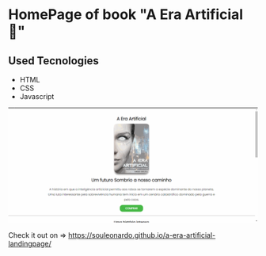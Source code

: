 # HomePage of book "A Era Artificial 📖" 
## Used Tecnologies
<ul>
  <li>HTML</>
  <li>CSS</li>
  <li>Javascript</li>
  
</ul>

<img src="https://github.com/souleonardo/a-era-artificial-landingpage/blob/master/assets/images/a-era-artificial-demo.gif">

Check it out on => https://souleonardo.github.io/a-era-artificial-landingpage/
